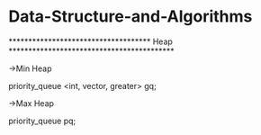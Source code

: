 # Data-Structure-and-Algorithms


************************************ Heap ******************************************

->Min Heap

priority_queue <int, vector<int>, greater<int>> gq;

->Max Heap

priority_queue<int> pq;
